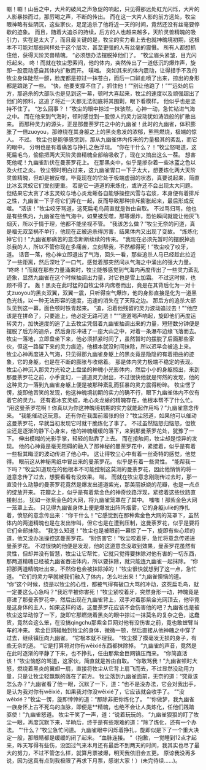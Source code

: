 唰！唰！山岳之中，大片的破风之声急促的响起，只见得那远处虹光闪烁，大片的人影暴掠而过，那厉喝之声，不断的传出。
而在这一大片人影的前方远处，牧尘眼神略有些阴沉，这些家伙，足足追杀了他将近一天的时间，竟然还没有丝毫要停歇的迹象。
而且，随着大追杀的持续，后方的人也越来越多，天阶灵兽精魄的吸引力，实在是太大了，而且最关键的是，牧尘的实力看上去也就神魄境初期，这根本不可能对那些同样处于这个层次，甚至更强的人有丝毫的震慑。
所有人都想抓住他，获得天阶灵兽精魄。
“必须想办法摆脱掉他们了。
”牧尘眉头紧皱，目光闪烁起来。
咚！而就在牧尘思索间，他的体内，突然传出了一道低沉的爆炸声，旋即一股震动感自其体内扩散而开。
噗嗤。
突如其来的体内震动，让得措手不及的牧尘身体陡然一颤，脸庞都是掠过一抹苍白，而后一口鲜血喷了出来，掠出的身形都是踉跄了一些。
“快，他要支撑不住了，抓住他！”“别让他跑了！”“”远处的后方，那追杀的大部队也是见到这一幕，顿时大喜起来，牧尘的速度以及顽强超出了他们的预料，这追了将近一天都无法彻底将其围剿，眼下看模样。
他似乎也是坚持不住了。
“怎么回事？！”牧尘的眼中掠过一抹骇然，心神一动，急忙钻进气海之中。
而在他来到气海时，顿时感觉到一股惊人的灵力波动犹如涛浪般的扩散出来。
而那种灵力的源头，正是那曼荼罗花之中的九幽雀！此时的九幽雀，体积膨胀了一倍zuoyou，那缭绕在其身躯之上的黑炎愈发的浓郁，熊熊燃烧，极端的惊人。
不过。
牧尘也是能够感觉到，那从九幽雀体内传来的力量极其的紊乱，而它的眼中。
分明也是有着痛苦与挣扎之色浮现。
“你在干什么？！”牧尘怒喝道，这死扁毛鸟，偷偷把两大天阶灵兽精魄全部给吸收了，现在又搞出这么一茬。
想害死他呢！九幽雀趴伏在曼荼罗花上。
在那黑炎中，似乎是掺杂着一些冰蓝之色以及火红之炎。
牧尘顿时明白过来，这九幽雀胃口一下子太大，想要炼化两大天阶灵兽精魄，但却是被反噬，毕竟现在的它处于极端虚弱的状态，真要说起来，简直比冰玄灵蛟它们受创更重。
若是它一道道的来炼化，或许还不会出现太大问题。
但结果它太贪了冰玄灵蛟与地心炎龙蜥各自能够操控风雪与岩浆，本身便有着排斥之性，九幽雀一下子将它们弄在一起，反而导致那种排斥膨胀起来，最后形成反噬。
“活该！”牧尘咬牙骂道，这死扁毛鸟简直就是咎由自取。
不过骂归骂，他也是有些焦灼，九幽雀在他气海中，如果被反噬，那等爆炸，恐怕瞬间就能让他灰飞烟灭，所以于情于理，他都不能坐视不管。
“我该怎么做？”牧尘无奈的问道，真是福无双至祸不单行，他现在正被追杀得厉害，结果体内又出现了变故。
“炼炼化掉它们！”九幽雀那痛苦的意念断断续续的传来。
“我现在必须先暂时的摆脱掉追杀我的人，所以不管你现在多痛苦，立刻帮我，不然都得死！”牧尘咬了咬牙，道。
话音一落，他心神立即退出了气海，回头一看，那些追杀人马已经趁此拉近了一些距离，然后深吐了一口气，感觉着那突然间从气海之中涌出的强大力量。
“咚咚！”而就在那些力量涌来时，牧尘能够感觉到气海内再度传出了一些灵力紊乱迹象，显然九幽雀在这个时候抽调出力量，对它也是雪上加霜。
不过这时候，也顾不得了。
轰！黑炎在此时猛的自牧尘体内席卷而出，竟是在其背后化为一对十丈zuoyou的黑炎双翼，双翼一震，只听得空气爆炸，他的身影直接是化为一道黑色光线，以一种无法形容的速度，迅速的消失在了天际之边。
那后方的追杀大部队见到这一幕，面色顿时铁青起来。
“追，沿着他残留的灵力波动追过去！”“他应该是在拼命了，只要追上，他必定无路可逃！”“”道道喝声响起，旋即他们再度运转灵力，加快速度的追了上去牧尘凭借着九幽雀抽调出来的力量，短短数分钟便是摆脱了后方的追杀，然后身形冲进了一座大山之中，对着一条瀑布边缘飞落而去。
牧尘一落地，立即盘坐下来，他必须抓紧时间了，虽然暂时的摆脱了后面那些家伙，但这一路留下来的灵力痕迹，他根本就没时间抹除，所以迟早会被追上来。
牧尘心神再度进入气海，只见得那九幽雀身躯上的黑炎竟是隐隐的有着扭曲的迹象，它的身躯，也是在不断的膨胀与收缩着。
那是体内灵力极端不稳定的表现。
牧尘心神沉入那灵力光轮之上盘坐的神魄小光影体内，然后小小的身躯掠出，来到那曼荼罗花之前，小手变幻，一道道灵力射出，不过很快他就是愕然的发现，他的这种灵力一落到九幽雀身躯上便是被那种紊乱而狂暴的灵力震得粉碎。
牧尘愣了愣，旋即他苦笑的发现，他这神魄境初期的实力的确不行，眼下九幽雀体内不仅有着它的灵力。
还有着冰玄灵蛟，地心炎龙蜥的精魄存在，他根本帮不了什么忙。
“用这曼荼罗花啊！你真以为你这神魄境初期的实力就能起作用吗？”九幽雀意念传来。
“我能催动这玩意。
还有你在我面前嚣张的份？”牧尘怒道，如果他可以催动这曼荼罗花，早就当初发现它时就干脆炼化了事了。
不过虽然恼怒归恼怒，但牧尘还是逐渐的静下心身来，他的神魄缓缓的落下，来到那曼荼罗花处，犹豫了一下。
伸出模糊的光影手掌，轻轻的贴靠了上去。
而在接触间，牧尘却是惊异的发现。
他的心神竟是毫无阻碍的融入了那神秘的曼荼罗花中，紧接着，似乎是有着一些极其晦涩的波动传进了他心中。
这让得牧尘心中有着一丝奇特的感觉，他觉得。
眼前这从神秘黑纸中冒出来的曼荼罗花。
似乎是有着一些灵性。
“能帮我一下吗？”牧尘知道现在的他根本不可能控制这莫测的曼荼罗花，因此他悄悄的将一道意念传了过去，想要看看有没效果。
嗡。
而就在牧尘意念刚刚传过去时，那一直没什么动静的曼荼罗花竟然是爆发出道道紫光，那美丽妖娆的花瓣，也是一点点的绽放开来。
花瓣之上，似乎是有着紫金色的神奇纹路浮现，紧接着这些纹路直接射出。
犹如一张紫金色的大网，将九幽雀笼罩在了其中。
嗤嗤！那紫金色大网一笼罩上去。
只见得九幽雀身体上便是爆发出阵阵烟雾，它的身躯juliè的挣扎着，愤怒的意念传出来：“你干什么！”它感觉到在那种紫金色大网的笼罩下，虽然体内的两道精魄也是在发出惨叫，但它也是在遭到压制，这曼荼罗花，似乎是要将它们全部抹除。
“我怎么知道！”牧尘也是被眼前一幕惊了一下，旋即有些心烦的道，他又没办法操控这曼荼罗花。
“别伤害它！”牧尘咬着牙，急忙将意念传递进曼荼罗花。
不过很快的他便是发现，他的这道意念没取到效果，曼荼罗花虽然有灵性，但却并没有智慧，牧尘让它帮忙，它就只觉得要抹除对他有害的一切东西，那两道精魄已经被九幽雀吞进体内，所以要抹除，就只能连九幽雀一起抹除。
“你把那两道精魄吐出来，不然你也会被抹除掉的！”牧尘很快就想到了这一点，急忙道。
“它们的灵力早就被我们融入了体内，怎么吐出来！”九幽雀懊恼的道。
“你”这个时候，绕是以牧尘的心性，都被气得有破口大骂的冲动，这死扁毛鸟，就一定要这么心急吗？“我迟早被你害死！”牧尘紧咬着牙，突然身形一动，神魄竟是穿进了那曼荼罗花中，然后出现在九幽雀背上，双手对着那紫金光网顶去，他毕竟是这身体的主人，如果这样的话，这曼荼罗花应该不会伤害他的吧？九幽雀也是被牧尘这举动惊了一下，旋即它那燃烧着黑炎的眼中掠过一抹莫名的复杂之色，这蠢货，竟然会这么笨，在没搞qingchu那紫金巨网对他有没伤害之前，竟也敢螳臂当车的冲来。
紫金巨网碰触到牧尘的身体，微微一顿，然后直接从他神魄之中穿了过去，继续镇压向九幽雀。
“它根本就不理我。
”牧尘摸了摸毫发无损的身子，有些无奈的道。
“它是打算将对你有wēixié东西都抹除掉。
”九幽雀的声音，竟然是在此时逐渐的平静了下来，也不挣扎，任由那紫金巨网镇压而来。
“你简直活该！”牧尘恼怒的骂道，这家伙，简直就是咎由自取。
“你敢骂我！”九幽雀顿时大怒，燃烧着黑炎的翼翅一扇，直接将牧尘从它背上扇飞而去，不过显然没动用力量，只是让牧尘轻飘飘的落在了前方。
牧尘落到九幽雀面前，无奈的道：“究竟该怎么办？”九幽雀看了他一眼，沉默了一下，道：“也不是没办法，它会对我出手，是认为我对你有wēixié，如果我对你没wēixié了，它应该就会收手了。
”“没wēixié？”牧尘一愣，旋即悻悻的道：“那除非把你炼化了。
”“你做梦，我九幽雀一族身怀上古不死鸟的血脉，即便是**精魄，也绝不会让人类炼化，任他们践踏驱使！”九幽雀怒道。
牧尘干笑了一声，道：“说着玩玩的。
”九幽雀狠狠的盯了牧尘一眼，再度沉默下来，半晌后，终于是有些艰难的道：“除了炼化，还有一个办法。
”“什么？”牧尘急忙问道。
九幽雀眼中闪烁着挣扎，旋即似是下了一个重大决定一般，那眼睛都是缓缓的闭了起来。
“血脉连接。
”（抱歉，一觉睡到12点才起来，昨天写得有些伤，没回过气来本月还有最后不到两天的时间，我其实也尽了最大的努力，不过不管怎么样，就算月票被爆，明天我依旧会五更。
原谅我没再多说，因为这真有点到我极限了再求下月票，感谢大家！）(未完待续……)。
